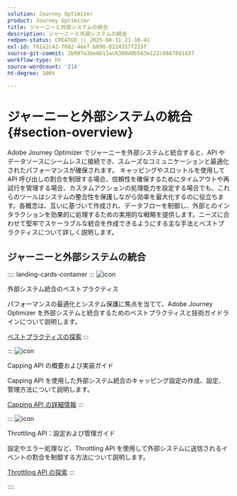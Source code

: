 ```yaml
---
solution: Journey Optimizer
product: Journey Optimizer
title: ジャーニーと外部システムの統合
description: ジャーニーと外部システムの統合
redpen-status: CREATED_||_2025-08-11_21-16-41
exl-id: f61a2c42-f082-4eef-b890-8224357f215f
source-git-commit: 2b907a3be8b11ac6308d0b563e122c88478d1d37
workflow-type: ht
source-wordcount: '214'
ht-degree: 100%

---
```


# ジャーニーと外部システムの統合{#section-overview}

Adobe Journey Optimizer でジャーニーを外部システムと統合すると、API やデータソースにシームレスに接続でき、スムーズなコミュニケーションと最適化されたパフォーマンスが確保されます。 キャッピングやスロットルを使用して API 呼び出しの割合を制限する場合、信頼性を確保するためにタイムアウトや再試行を管理する場合、カスタムアクションの処理能力を設定する場合でも、これらのツールはシステムの整合性を保護しながら効率を最大化するのに役立ちます。各概念は、互いに基づいて作成され、データフローを制御し、外部とのインタラクションを効果的に処理するための実用的な戦略を提供します。ニーズに合わせて堅牢でスケーラブルな統合を作成できるようにする主な手法とベストプラクティスについて詳しく説明します。

## ジャーニーと外部システムの統合

:::: landing-cards-container
:::
![icon](https://cdn.experienceleague.adobe.com/icons/gear.svg)

外部システム統合のベストプラクティス

パフォーマンスの最適化とシステム保護に焦点を当てて、Adobe Journey Optimizer を外部システムと統合するためのベストプラクティスと技術ガイドラインについて説明します。

[ベストプラクティスの探索](../using/configuration/external-systems.md)
:::

:::
![icon](https://cdn.experienceleague.adobe.com/icons/code-branch.svg)

Capping API の概要および実装ガイド

Capping API を使用した外部システム統合のキャッピング設定の作成、設定、管理方法について説明します。

[Capping API の詳細情報](../using/configuration/capping.md)
:::

:::
![icon](https://cdn.experienceleague.adobe.com/icons/code-branch.svg)

Throttling API：設定および管理ガイド

設定やエラー処理など、Throttling API を使用して外部システムに送信されるイベントの割合を制御する方法について説明します。

[Throttling API の探索](../using/configuration/throttling.md)
:::

::::
